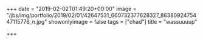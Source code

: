 +++
date = "2019-02-02T01:49:20+00:00"
image = "/jbs/img/portfolio/2019/02/01/42647531_660732377628327_8638092475447115776_n.jpg"
showonlyimage = false
tags = ["chad"]
title = "wassuuuup"

+++
